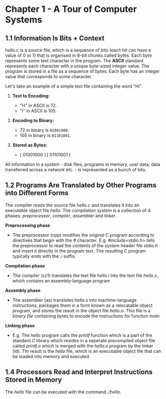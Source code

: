 # Chapter 1 - A Tour of Computer Systems

## 1.1 Information Is Bits + Context

*hello.c* is a source file, which is a sequence of bits (each bit can have a value of 0 or 1) that is organised in 8-bit chunks called bytes. Each byte represents some text character in the program. The **ASCII** standard represents each character with a unique byte-sized integer value. The program is stored in a file as a sequence of bytes. Each byte has an integer value that corresponds to some character.

Let's take an example of a simple text file containing the word "Hi".

1. **Text to Encoding:**
   - "H" in ASCII is 72.
   - "i" in ASCII is 105.

2. **Encoding to Binary:**
   - 72 in binary is `01001000`.
   - 105 in binary is `01101001`.

3. **Stored as Bytes:**
   - [ 01001000 ] [ 01101001 ]

All information in a system - disk files, programs in memory, user data, data transferred across a network etc. - is represented as a bunch of bits.


## 1.2 Programs Are Translated by Other Programs into Different Forms

The compiler reads the source file *hello.c* and translates it into an executable object file *hello*. The *compilation system* is a collection of 4 phases: *preprocessor*, *compiler*, *assembler* and *linker*. 

**Preprocessing phase**
- The preprocessor (cpp) modifies the original C program according to directives that begin with the *#* character. E.g. *#include<stdio.h>* tells the preprocessor to read the contents of the system header file *stdio.h* and insert it directly in the program text. The resulting C program typically ends with the *.i* suffix.

**Compilation phase**
- The compiler (cc1) translates the text file *hello.i* into the text file *hello.s*, which contains an assembly-language program

**Assembly phase**
- The assembler (as) translates *hello.s* into machine-language instructions, packages them in a form known as a relocatable object program, and stores the result in the object file *hello.o*. This file is a *binary file* containing bytes to encode the instructions for function *main*

**Linking phase**
- E.g. The *hello* program calls the *printf* function which is a part of the standard C library which resides in a seperate precompiled object file called *printf.o* which is merged with the *hello.o* program by the linker (ld). Thr result is the *hello* file, which is an executable object file that can be loaded into memory and executed


## 1.4 Processors Read and Interpret Instructions Stored in Memory

The *hello* file can be executed with the command *./hello*. 
